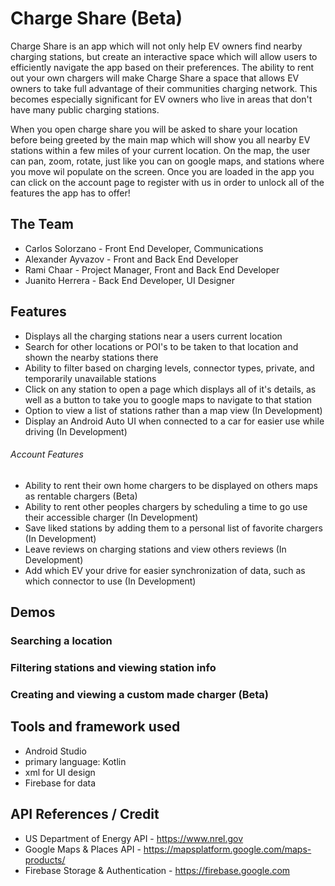 # Charge Share (Beta)

Charge Share is an app which will not only help EV owners find nearby charging stations, but create an interactive space which will allow users to efficiently navigate the app based on their preferences. The ability to rent out your own chargers will make Charge Share a space that allows EV owners to take full advantage of their communities charging network. This becomes especially significant for EV owners who live in areas that don't have many public charging stations.

When you open charge share you will be asked to share your location before being greeted by the main map which will show you all nearby EV stations within a few miles of your current location. On the map, the user can pan, zoom, rotate, just like you can on google maps, and stations where you move wil populate on the screen. Once you are loaded in the app you can click on the account page to register with us in order to unlock all of the features the app has to offer!

## The Team

- Carlos Solorzano - Front End Developer, Communications
- Alexander Ayvazov - Front and Back End Developer
- Rami Chaar - Project Manager, Front and Back End Developer
- Juanito Herrera - Back End Developer, UI Designer

## Features

- Displays all the charging stations near a users current location
- Search for other locations or POI's to be taken to that location and shown the nearby stations there
- Ability to filter based on charging levels, connector types, private, and temporarily unavailable stations
- Click on any station to open a page which displays all of it's details, as well as a button to take you to google maps to navigate to that station
- Option to view a list of stations rather than a map view (In Development)
- Display an Android Auto UI when connected to a car for easier use while driving (In Development)

###### Account Features

- Ability to rent their own home chargers to be displayed on others maps as rentable chargers (Beta)
- Ability to rent other peoples chargers by scheduling a time to go use their accessible charger (In Development)
- Save liked stations by adding them to a personal list of favorite chargers (In Development)
- Leave reviews on charging stations and view others reviews (In Development)
- Add which EV your drive for easier synchronization of data, such as which connector to use (In Development)

## Demos

### Searching a location

### Filtering stations and viewing station info

### Creating and viewing a custom made charger (Beta)

## Tools and framework used

- Android Studio
- primary language: Kotlin
- xml for UI design
- Firebase for data

## API References / Credit

- US Department of Energy API - https://www.nrel.gov
- Google Maps & Places API - https://mapsplatform.google.com/maps-products/
- Firebase Storage & Authentication - https://firebase.google.com
